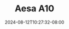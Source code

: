 --- 
title: "Aesa A10"
description: "download bokep Aesa A10 premium full new"
date: 2024-08-12T10:27:32-08:00
file_code: "nwhrlxjwcqvn"
draft: false
cover: "rp2iyi3pn380z348.jpg"
tags: ["Aesa", "bokep-indo", "bokep-viral", "bokep-ig"]
length: 105
fld_id: "1483208"
foldername: "Aesa"
categories: ["Aesa"]
views: 0
---